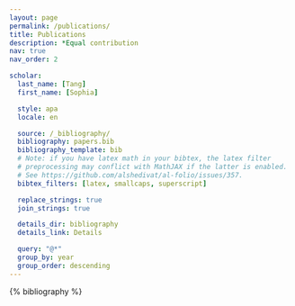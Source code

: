 ```yaml
---
layout: page
permalink: /publications/
title: Publications
description: *Equal contribution
nav: true
nav_order: 2

scholar:
  last_name: [Tang]
  first_name: [Sophia]

  style: apa
  locale: en

  source: /_bibliography/
  bibliography: papers.bib
  bibliography_template: bib
  # Note: if you have latex math in your bibtex, the latex filter
  # preprocessing may conflict with MathJAX if the latter is enabled.
  # See https://github.com/alshedivat/al-folio/issues/357.
  bibtex_filters: [latex, smallcaps, superscript]

  replace_strings: true
  join_strings: true

  details_dir: bibliography
  details_link: Details

  query: "@*"
  group_by: year
  group_order: descending
---
```


<!-- _pages/publications.md -->

<!-- Bibsearch Feature -->

<div class="publications">

{% bibliography %}

</div>
